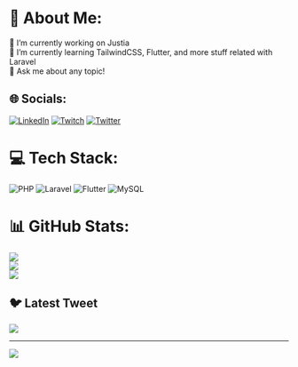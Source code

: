 # 💫 About Me:
🔭 I’m currently working on Justia<br>🌱 I’m currently learning TailwindCSS, Flutter, and more stuff related with Laravel<br>💬 Ask me about any topic!


## 🌐 Socials:
[![LinkedIn](https://img.shields.io/badge/LinkedIn-%230077B5.svg?logo=linkedin&logoColor=white)](https://linkedin.com/in/agalvan91) [![Twitch](https://img.shields.io/badge/Twitch-%239146FF.svg?logo=Twitch&logoColor=white)](https://twitch.tv/chenchizkan) [![Twitter](https://img.shields.io/badge/Twitter-%231DA1F2.svg?logo=Twitter&logoColor=white)](https://twitter.com/chenchizkan) 

# 💻 Tech Stack:
![PHP](https://img.shields.io/badge/php-%23777BB4.svg?style=for-the-badge&logo=php&logoColor=white) ![Laravel](https://img.shields.io/badge/laravel-%23FF2D20.svg?style=for-the-badge&logo=laravel&logoColor=white) ![Flutter](https://img.shields.io/badge/Flutter-%2302569B.svg?style=for-the-badge&logo=Flutter&logoColor=white) ![MySQL](https://img.shields.io/badge/mysql-%2300f.svg?style=for-the-badge&logo=mysql&logoColor=white)
# 📊 GitHub Stats:
![](https://github-readme-stats.vercel.app/api?username=alfredogalvan&theme=dark&hide_border=false&include_all_commits=true&count_private=true)<br/>
![](https://github-readme-streak-stats.herokuapp.com/?user=alfredogalvan&theme=dark&hide_border=false&mode=weekly)<br/>
![](https://github-readme-stats.vercel.app/api/top-langs/?username=alfredogalvan&theme=dark&hide_border=false&include_all_commits=true&count_private=true&layout=compact)

## 🐦 Latest Tweet
[![](https://gtce.itsvg.in/api?username=chenchizkan)](https://github.com/VishwaGauravIn/github-twitter-card-embed)

---
[![](https://visitcount.itsvg.in/api?id=alfredogalvan&icon=1&color=6)](https://visitcount.itsvg.in)

<!-- Proudly created with GPRM ( https://gprm.itsvg.in ) -->
